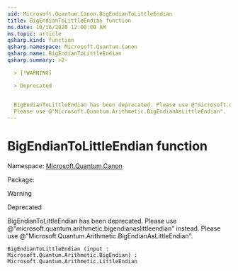 ```yaml
---
uid: Microsoft.Quantum.Canon.BigEndianToLittleEndian
title: BigEndianToLittleEndian function
ms.date: 10/16/2020 12:00:00 AM
ms.topic: article
qsharp.kind: function
qsharp.namespace: Microsoft.Quantum.Canon
qsharp.name: BigEndianToLittleEndian
qsharp.summary: >2-

  > [!WARNING]

  > Deprecated


  BigEndianToLittleEndian has been deprecated. Please use @"microsoft.quantum.arithmetic.bigendianaslittleendian" instead.
  Please use @"Microsoft.Quantum.Arithmetic.BigEndianAsLittleEndian".
---
```


# BigEndianToLittleEndian function

Namespace: [Microsoft.Quantum.Canon](xref:Microsoft.Quantum.Canon)

Package: [](https://nuget.org/packages/)


> [!WARNING]
> Deprecated
BigEndianToLittleEndian has been deprecated. Please use @"microsoft.quantum.arithmetic.bigendianaslittleendian" instead.Please use @"Microsoft.Quantum.Arithmetic.BigEndianAsLittleEndian".

```Q#
BigEndianToLittleEndian (input : Microsoft.Quantum.Arithmetic.BigEndian) : Microsoft.Quantum.Arithmetic.LittleEndian
```
